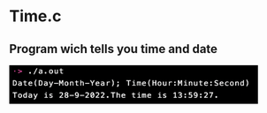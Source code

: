 # Time.c
## Program wich tells you time and date

<img src="./files/output.png" height="70" width="450">
